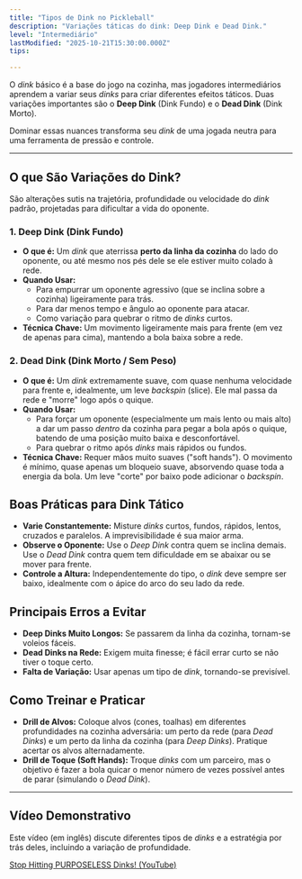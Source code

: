 ```yaml
---
title: "Tipos de Dink no Pickleball"
description: "Variações táticas do dink: Deep Dink e Dead Dink."
level: "Intermediário"
lastModified: "2025-10-21T15:30:00.000Z"
tips:

---
```


O *dink* básico é a base do jogo na cozinha, mas jogadores intermediários aprendem a variar seus *dinks* para criar diferentes efeitos táticos. Duas variações importantes são o **Deep Dink** (Dink Fundo) e o **Dead Dink** (Dink Morto).

Dominar essas nuances transforma seu *dink* de uma jogada neutra para uma ferramenta de pressão e controle.

---

## O que São Variações do Dink?

São alterações sutis na trajetória, profundidade ou velocidade do *dink* padrão, projetadas para dificultar a vida do oponente.

### 1. Deep Dink (Dink Fundo)
* **O que é:** Um *dink* que aterrissa **perto da linha da cozinha** do lado do oponente, ou até mesmo nos pés dele se ele estiver muito colado à rede.
* **Quando Usar:**
    * Para empurrar um oponente agressivo (que se inclina sobre a cozinha) ligeiramente para trás.
    * Para dar menos tempo e ângulo ao oponente para atacar.
    * Como variação para quebrar o ritmo de *dinks* curtos.
* **Técnica Chave:** Um movimento ligeiramente mais para frente (em vez de apenas para cima), mantendo a bola baixa sobre a rede.

### 2. Dead Dink (Dink Morto / Sem Peso)
* **O que é:** Um *dink* extremamente suave, com quase nenhuma velocidade para frente e, idealmente, um leve *backspin* (slice). Ele mal passa da rede e "morre" logo após o quique.
* **Quando Usar:**
    * Para forçar um oponente (especialmente um mais lento ou mais alto) a dar um passo *dentro* da cozinha para pegar a bola após o quique, batendo de uma posição muito baixa e desconfortável.
    * Para quebrar o ritmo após *dinks* mais rápidos ou fundos.
* **Técnica Chave:** Requer mãos muito suaves ("soft hands"). O movimento é mínimo, quase apenas um bloqueio suave, absorvendo quase toda a energia da bola. Um leve "corte" por baixo pode adicionar o *backspin*.

## Boas Práticas para Dink Tático

* **Varie Constantemente:** Misture *dinks* curtos, fundos, rápidos, lentos, cruzados e paralelos. A imprevisibilidade é sua maior arma.
* **Observe o Oponente:** Use o *Deep Dink* contra quem se inclina demais. Use o *Dead Dink* contra quem tem dificuldade em se abaixar ou se mover para frente.
* **Controle a Altura:** Independentemente do tipo, o *dink* deve sempre ser baixo, idealmente com o ápice do arco do seu lado da rede.

## Principais Erros a Evitar

* **Deep Dinks Muito Longos:** Se passarem da linha da cozinha, tornam-se voleios fáceis.
* **Dead Dinks na Rede:** Exigem muita finesse; é fácil errar curto se não tiver o toque certo.
* **Falta de Variação:** Usar apenas um tipo de *dink*, tornando-se previsível.

## Como Treinar e Praticar

* **Drill de Alvos:** Coloque alvos (cones, toalhas) em diferentes profundidades na cozinha adversária: um perto da rede (para *Dead Dinks*) e um perto da linha da cozinha (para *Deep Dinks*). Pratique acertar os alvos alternadamente.
* **Drill de Toque (Soft Hands):** Troque *dinks* com um parceiro, mas o objetivo é fazer a bola quicar o menor número de vezes possível antes de parar (simulando o *Dead Dink*).

---

## Vídeo Demonstrativo

Este vídeo (em inglês) discute diferentes tipos de *dinks* e a estratégia por trás deles, incluindo a variação de profundidade.

[Stop Hitting PURPOSELESS Dinks! (YouTube)](https://www.youtube.com/watch?v=kYJtS5J-g4s)
